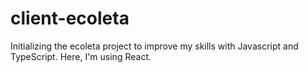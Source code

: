 # client-ecoleta
Initializing the ecoleta project to improve my skills with Javascript and TypeScript. Here, I'm using React.
